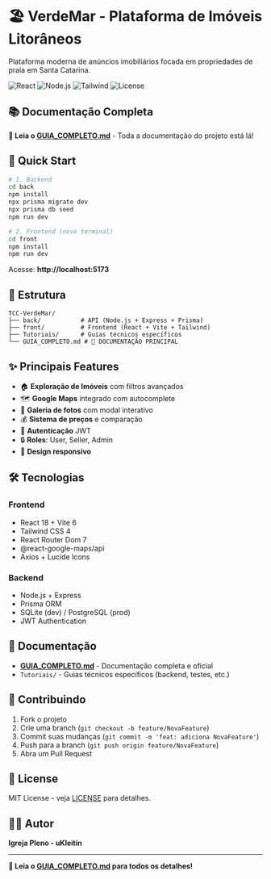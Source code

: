 # 🏖️ VerdeMar - Plataforma de Imóveis Litorâneos

Plataforma moderna de anúncios imobiliários focada em propriedades de praia em Santa Catarina.

![React](https://img.shields.io/badge/React-18-blue)
![Node.js](https://img.shields.io/badge/Node.js-18+-green)
![Tailwind](https://img.shields.io/badge/Tailwind-4.0-cyan)
![License](https://img.shields.io/badge/license-MIT-green)

## 📚 Documentação Completa

**🎯 Leia o [GUIA_COMPLETO.md](./GUIA_COMPLETO.md)** - Toda a documentação do projeto está lá!

## 🚀 Quick Start

```bash
# 1. Backend
cd back
npm install
npx prisma migrate dev
npx prisma db seed
npm run dev

# 2. Frontend (novo terminal)
cd front
npm install
npm run dev
```

Acesse: **http://localhost:5173**

## 📂 Estrutura

```
TCC-VerdeMar/
├── back/           # API (Node.js + Express + Prisma)
├── front/          # Frontend (React + Vite + Tailwind)
├── Tutoriais/      # Guias técnicos específicos
└── GUIA_COMPLETO.md # 📘 DOCUMENTAÇÃO PRINCIPAL
```

## ✨ Principais Features

- 🏠 **Exploração de Imóveis** com filtros avançados
- 🗺️ **Google Maps** integrado com autocomplete
- 📸 **Galeria de fotos** com modal interativo
- 💰 **Sistema de preços** e comparação
- 👤 **Autenticação** JWT
- 🔒 **Roles**: User, Seller, Admin
- 📱 **Design responsivo**

## 🛠️ Tecnologias

### Frontend
- React 18 + Vite 6
- Tailwind CSS 4
- React Router Dom 7
- @react-google-maps/api
- Axios + Lucide Icons

### Backend
- Node.js + Express
- Prisma ORM
- SQLite (dev) / PostgreSQL (prod)
- JWT Authentication

## 📖 Documentação

- **[GUIA_COMPLETO.md](./GUIA_COMPLETO.md)** - Documentação completa e oficial
- `Tutoriais/` - Guias técnicos específicos (backend, testes, etc.)

## 🤝 Contribuindo

1. Fork o projeto
2. Crie uma branch (`git checkout -b feature/NovaFeature`)
3. Commit suas mudanças (`git commit -m 'feat: adiciona NovaFeature'`)
4. Push para a branch (`git push origin feature/NovaFeature`)
5. Abra um Pull Request

## 📝 License

MIT License - veja [LICENSE](LICENSE) para detalhes.

## 👨‍💻 Autor

**Igreja Pleno - uKleitin**

---

**📘 Leia o [GUIA_COMPLETO.md](./GUIA_COMPLETO.md) para todos os detalhes!**
